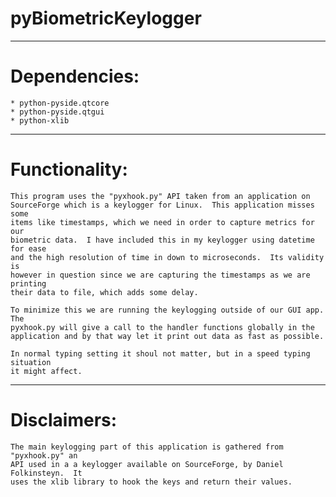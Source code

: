 pyBiometricKeylogger
===================

_______

Dependencies:
=============

	* python-pyside.qtcore
	* python-pyside.qtgui
	* python-xlib

_______

Functionality:
=============
	This program uses the "pyxhook.py" API taken from an application on
	SourceForge which is a keylogger for Linux.  This application misses some
	items like timestamps, which we need in order to capture metrics for our 
	biometric data.  I have included this in my keylogger using datetime for ease
	and the high resolution of time in down to microseconds.  Its validity is
	however in question since we are capturing the timestamps as we are printing
	their data to file, which adds some delay.

	To minimize this we are running the keylogging outside of our GUI app. The
	pyxhook.py will give a call to the handler functions globally in the
	application and by that way let it print out data as fast as possible.

	In normal typing setting it shoul not matter, but in a speed typing situation
	it might affect.
	
_______

Disclaimers:
=============
	The main keylogging part of this application is gathered from "pyxhook.py" an
	API used in a a keylogger available on SourceForge, by Daniel Folkinsteyn.  It
	uses the xlib library to hook the keys and return their values.
